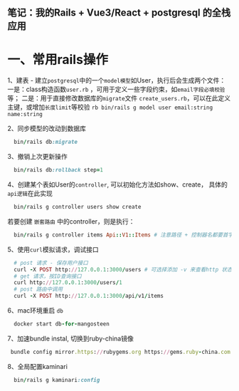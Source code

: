 ## 笔记：我的Rails + Vue3/React + postgresql 的全栈应用
# 一、常用rails操作
  1、建表 - 建立`postgresql`中的一个`model模型`如User，执行后会生成两个文件：
    一是：class构造函数`user.rb` ，可用于定义一些字段约束，如`email字段必填校验`等；
    二是：用于直接修改数据库的`migrate`文件 `create_users.rb`，可以在此定义主键，或增加`长度limit`等校验
    ```rb
      bin/rails g model user email:string name:string
    ```

  2、同步模型的改动到数据库
  ```rb
    bin/rails db:migrate
  ```
  
  3、撤销上次更新操作
  ```rb
    bin/rails db:rollback step=1
  ```

  4、创建某个表如User的`controller`, 可以初始化方法如show、create， 具体的`api逻辑`在此实现
  ```rb
    bin/rails g controller users show create
  ```
  若要创建 `嵌套路由` 中的controller，则是执行：
  ```rb
    bin/rails g controller items Api::V1::Items # 注意路径 + 控制器名都要首字母大写
  ```

  5、使用`curl`模拟请求，调试接口
  ```rb
    # post 请求 - 保存用户接口
    curl -X POST http://127.0.0.1:3000/users # 可选择添加 -v 来查看http 状态码
    # get 请求，按ID查询接口
    curl http://127.0.0.1:3000/users/1
    # post 路由中调用
    curl -X POST http://127.0.0.1:3000/api/v1/items  
  ```
  
  6、mac环境重启 `db`
  ```rb
    docker start db-for-mangosteen
  ```

  7、加速bundle instal, 切换到ruby-china镜像
  ```rb
   bundle config mirror.https://rubygems.org https://gems.ruby-china.com
  ```

  8、全局配置kaminari
  ```rb
    bin/rails g kaminari:config
  ```
